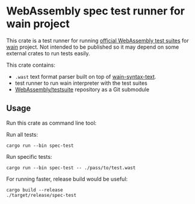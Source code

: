 WebAssembly spec test runner for wain project
=============================================

This crate is a test runner for running [official WebAssembly test suites][testsuite] for [wain][proj]
project. Not intended to be published so it may depend on some external crates to run tests easily.

This crate contains:

- `.wast` text format parser built on top of [wain-syntax-text](../wain-syntax-text).
- test runner to run wain interpreter with the test suites
- [WebAssembly/testsuite][testsuite] repository as a Git submodule

## Usage

Run this crate as command line tool:

Run all tests:

```
cargo run --bin spec-test
```

Run specific tests:

```
cargo run --bin spec-test -- ./pass/to/test.wast
```

For running faster, release build would be useful:

```
cargo build --release
./target/release/spec-test
```

[proj]: https://github.com/rhysd/wain
[testsuite]: https://github.com/WebAssembly/testsuite
